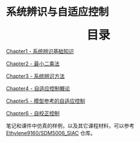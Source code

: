 # 系统辨识与自适应控制

<p align='center'><font size=6><b>目录</b></font></p>

[Chapter1 - 系统辨识基础知识](chapter1.md)

[Chapter2 - 最小二乘法](chapter2.md)

[Chapter3 - 系统辨识方法](chapter3.md)

[Chapter4 - 自适应控制概论](chapter4.md)

[Chapter5 - 模型参考的自适应控制](chapter5.md)

[Chapter6 - 自校正控制](chapter6.md)

笔记和课件中仿真的样例，以及其它课程材料，可以参考[Ethylene9160/SDM5006_SIAC](https://github.com/Ethylene9160/SDM5006_SIAC) 仓库。
